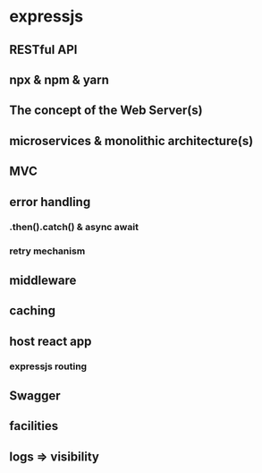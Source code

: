 # expressjs

## RESTful API

## npx &amp; npm &amp; yarn

## The concept of the Web Server(s)

## microservices &amp; monolithic architecture(s)

## MVC

## error handling

### .then().catch() &amp; async await

### retry mechanism

## middleware

## caching

## host react app

### expressjs routing

## Swagger

## facilities

## logs => visibility
